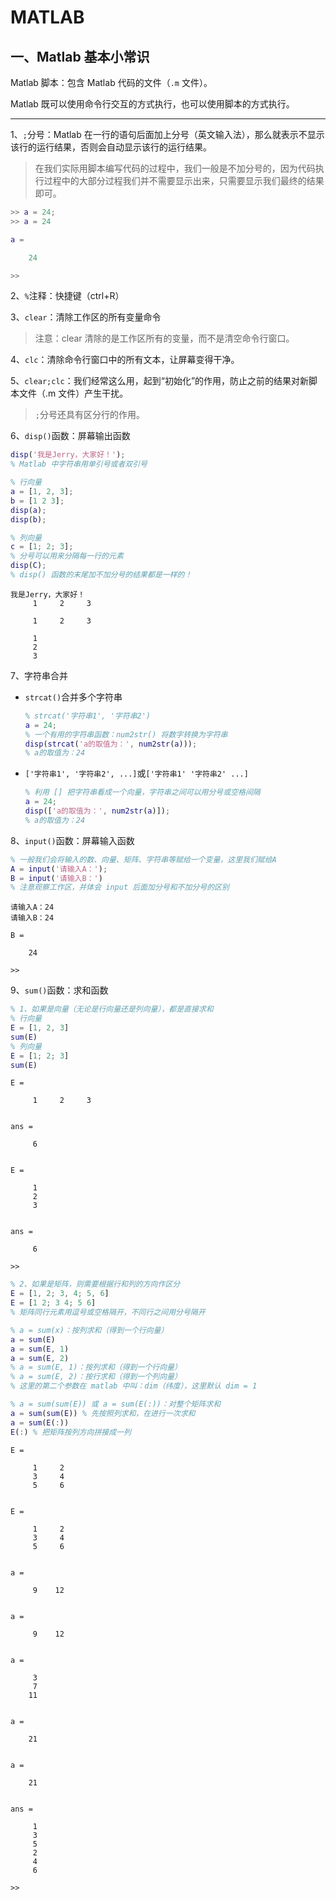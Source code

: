 # MATLAB

## 一、Matlab 基本小常识

Matlab 脚本：包含 Matlab 代码的文件（`.m` 文件）。

Matlab 既可以使用命令行交互的方式执行，也可以使用脚本的方式执行。 

---

1、`;`分号：Matlab 在一行的语句后面加上分号（英文输入法），那么就表示不显示该行的运行结果，否则会自动显示该行的运行结果。

> 在我们实际用脚本编写代码的过程中，我们一般是不加分号的，因为代码执行过程中的大部分过程我们并不需要显示出来，只需要显示我们最终的结果即可。

```matlab
>> a = 24;
>> a = 24

a =

    24

>> 
```

2、`%`注释：快捷键（ctrl+R）

3、`clear`：清除工作区的所有变量命令

> 注意：clear 清除的是工作区所有的变量，而不是清空命令行窗口。

4、`clc`：清除命令行窗口中的所有文本，让屏幕变得干净。

5、`clear;clc`：我们经常这么用，起到“初始化”的作用，防止之前的结果对新脚本文件（.m 文件）产生干扰。

> `;`分号还具有区分行的作用。

6、`disp()`函数：屏幕输出函数

```matlab
disp('我是Jerry，大家好！');
% Matlab 中字符串用单引号或者双引号

% 行向量
a = [1, 2, 3];
b = [1 2 3];
disp(a);
disp(b);

% 列向量
c = [1; 2; 3];
% 分号可以用来分隔每一行的元素
disp(C);
% disp() 函数的末尾加不加分号的结果都是一样的！
```

```
我是Jerry，大家好！
     1     2     3

     1     2     3

     1
     2
     3
```

7、字符串合并

- `strcat()`合并多个字符串

  ```matlab
  % strcat('字符串1', '字符串2')
  a = 24;
  % 一个有用的字符串函数：num2str() 将数字转换为字符串
  disp(strcat('a的取值为：', num2str(a)));
  % a的取值为：24
  ```

- `['字符串1', '字符串2', ...]`或`['字符串1' '字符串2' ...]`

  ```matlab
  % 利用 [] 把字符串看成一个向量，字符串之间可以用分号或空格间隔
  a = 24;
  disp(['a的取值为：', num2str(a)]);
  % a的取值为：24
  ```

8、`input()`函数：屏幕输入函数

```matlab
% 一般我们会将输入的数、向量、矩阵、字符串等赋给一个变量，这里我们赋给A
A = input('请输入A：');
B = input('请输入B：')
% 注意观察工作区，并体会 input 后面加分号和不加分号的区别
```

```
请输入A：24
请输入B：24

B =

    24

>> 
```

9、`sum()`函数：求和函数

```matlab
% 1、如果是向量（无论是行向量还是列向量），都是直接求和
% 行向量
E = [1, 2, 3]
sum(E)
% 列向量
E = [1; 2; 3]
sum(E)
```

```
E =

     1     2     3


ans =

     6


E =

     1
     2
     3


ans =

     6

>> 
```

```matlab
% 2、如果是矩阵，则需要根据行和列的方向作区分
E = [1, 2; 3, 4; 5, 6]
E = [1 2; 3 4; 5 6]
% 矩阵同行元素用逗号或空格隔开，不同行之间用分号隔开

% a = sum(x)：按列求和（得到一个行向量）
a = sum(E)
a = sum(E, 1)
a = sum(E, 2)
% a = sum(E, 1)：按列求和（得到一个行向量）
% a = sum(E, 2)：按行求和（得到一个列向量）
% 这里的第二个参数在 matlab 中叫：dim（纬度），这里默认 dim = 1

% a = sum(sum(E)) 或 a = sum(E(:))：对整个矩阵求和
a = sum(sum(E))	% 先按照列求和，在进行一次求和
a = sum(E(:))
E(:) % 把矩阵按列方向拼接成一列
```

```
E =

     1     2
     3     4
     5     6


E =

     1     2
     3     4
     5     6


a =

     9    12


a =

     9    12


a =

     3
     7
    11


a =

    21


a =

    21


ans =

     1
     3
     5
     2
     4
     6

>> 
```

